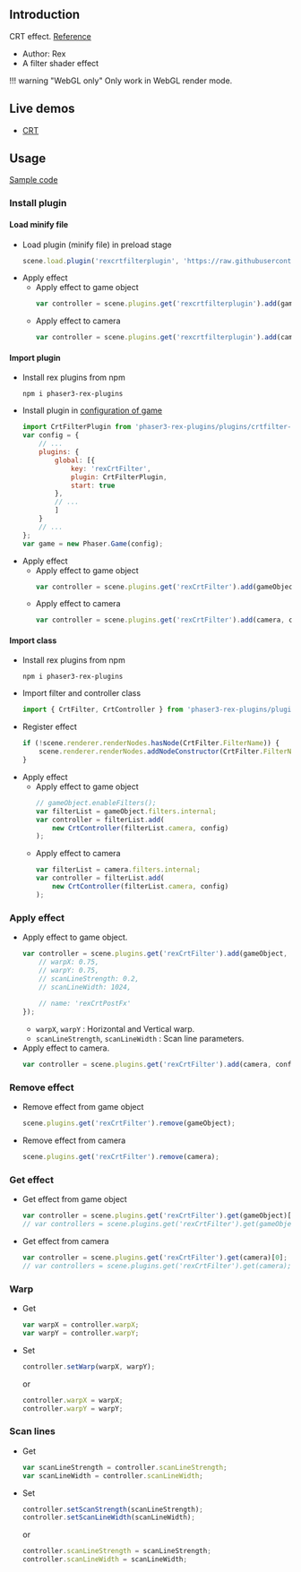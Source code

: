 ## Introduction

CRT effect. [Reference](https://www.shadertoy.com/view/WsVSzV)

- Author: Rex
- A filter shader effect

!!! warning "WebGL only"
    Only work in WebGL render mode.

## Live demos

- [CRT](https://codepen.io/rexrainbow/pen/qBGoeOO)

## Usage

[Sample code](https://github.com/rexrainbow/phaser3-rex-notes/tree/master/examples/shader-crt)

### Install plugin

#### Load minify file

- Load plugin (minify file) in preload stage
    ```javascript
    scene.load.plugin('rexcrtfilterplugin', 'https://raw.githubusercontent.com/rexrainbow/phaser3-rex-notes/master/dist/rexcrtfilterplugin.min.js', true);
    ```
- Apply effect
    - Apply effect to game object
        ```javascript
        var controller = scene.plugins.get('rexcrtfilterplugin').add(gameObject, config);
        ```
    - Apply effect to camera
        ```javascript
        var controller = scene.plugins.get('rexcrtfilterplugin').add(camera, config);
        ```

#### Import plugin

- Install rex plugins from npm
    ```
    npm i phaser3-rex-plugins
    ```
- Install plugin in [configuration of game](game.md#configuration)
    ```javascript
    import CrtFilterPlugin from 'phaser3-rex-plugins/plugins/crtfilter-plugin.js';
    var config = {
        // ...
        plugins: {
            global: [{
                key: 'rexCrtFilter',
                plugin: CrtFilterPlugin,
                start: true
            },
            // ...
            ]
        }
        // ...
    };
    var game = new Phaser.Game(config);
    ```
- Apply effect
    - Apply effect to game object
        ```javascript
        var controller = scene.plugins.get('rexCrtFilter').add(gameObject, config);
        ```
    - Apply effect to camera
        ```javascript
        var controller = scene.plugins.get('rexCrtFilter').add(camera, config);
        ```

#### Import class

- Install rex plugins from npm
    ```
    npm i phaser3-rex-plugins
    ```
- Import filter and controller class
    ```javascript
    import { CrtFilter, CrtController } from 'phaser3-rex-plugins/plugins/crtfilter.js';
    ```
- Register effect
    ```js
    if (!scene.renderer.renderNodes.hasNode(CrtFilter.FilterName)) {
        scene.renderer.renderNodes.addNodeConstructor(CrtFilter.FilterName, CrtFilter);
    }
    ```
- Apply effect
    - Apply effect to game object
        ```javascript
        // gameObject.enableFilters();
        var filterList = gameObject.filters.internal;
        var controller = filterList.add(
            new CrtController(filterList.camera, config)
        );
        ```
    - Apply effect to camera
        ```javascript
        var filterList = camera.filters.internal;
        var controller = filterList.add(
            new CrtController(filterList.camera, config)
        );
        ```

### Apply effect

- Apply effect to game object.
    ```javascript
    var controller = scene.plugins.get('rexCrtFilter').add(gameObject, {
        // warpX: 0.75,
        // warpY: 0.75,
        // scanLineStrength: 0.2,
        // scanLineWidth: 1024,
        
        // name: 'rexCrtPostFx'
    });
    ```
    - `warpX`, `warpY` : Horizontal and Vertical warp.
    - `scanLineStrength`, `scanLineWidth` : Scan line parameters.
- Apply effect to camera.
    ```javascript
    var controller = scene.plugins.get('rexCrtFilter').add(camera, config);
    ```

### Remove effect

- Remove effect from game object
    ```javascript
    scene.plugins.get('rexCrtFilter').remove(gameObject);
    ```
- Remove effect from camera
    ```javascript
    scene.plugins.get('rexCrtFilter').remove(camera);
    ```

### Get effect

- Get effect from game object
    ```javascript
    var controller = scene.plugins.get('rexCrtFilter').get(gameObject)[0];
    // var controllers = scene.plugins.get('rexCrtFilter').get(gameObject);
    ```
- Get effect from camera
    ```javascript
    var controller = scene.plugins.get('rexCrtFilter').get(camera)[0];
    // var controllers = scene.plugins.get('rexCrtFilter').get(camera);
    ```

### Warp

- Get
    ```javascript
    var warpX = controller.warpX;
    var warpY = controller.warpY;
    ```
- Set
    ```javascript
    controller.setWarp(warpX, warpY);
    ```
    or
    ```javascript
    controller.warpX = warpX;
    controller.warpY = warpY;
    ```

### Scan lines

- Get
    ```javascript
    var scanLineStrength = controller.scanLineStrength;
    var scanLineWidth = controller.scanLineWidth;
    ```
- Set
    ```javascript
    controller.setScanStrength(scanLineStrength);
    controller.setScanLineWidth(scanLineWidth);
    ```
    or
    ```javascript
    controller.scanLineStrength = scanLineStrength;
    controller.scanLineWidth = scanLineWidth;
    ```
